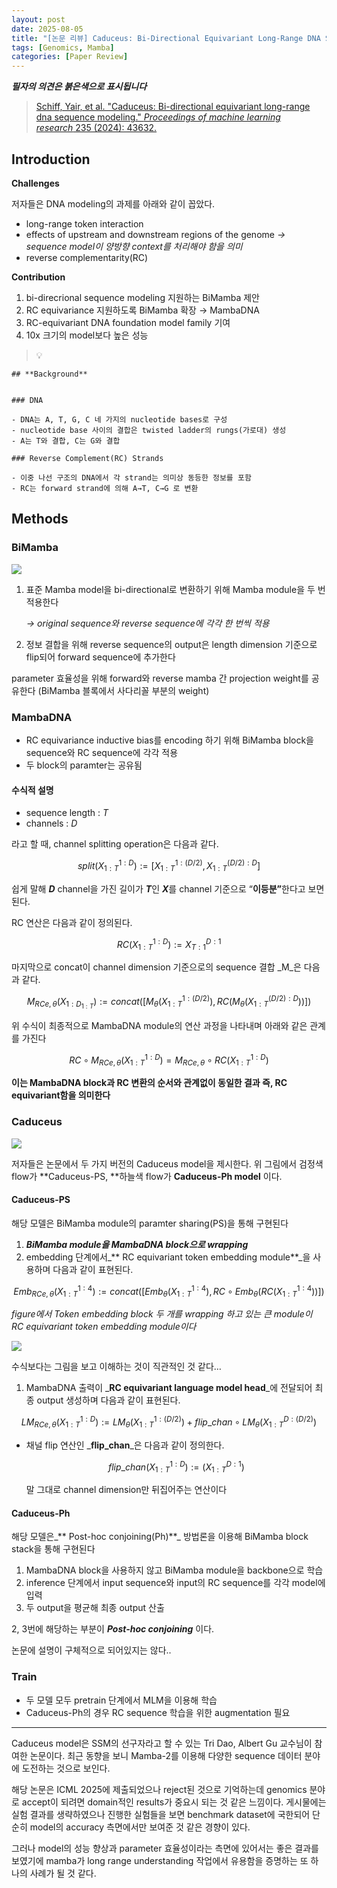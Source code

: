 ```yaml
---
layout: post
date: 2025-08-05
title: "[논문 리뷰] Caduceus: Bi-Directional Equivariant Long-Range DNA Sequence Modeling"
tags: [Genomics, Mamba]
categories: [Paper Review]
---
```


<span class="notion-red">_**필자의 의견은 붉은색으로 표시됩니다**_</span>


> [Schiff, Yair, et al. "Caduceus: Bi-directional equivariant long-range dna sequence modeling." ](https://pmc.ncbi.nlm.nih.gov/articles/PMC12189541/)[_Proceedings of machine learning research_](https://pmc.ncbi.nlm.nih.gov/articles/PMC12189541/)[ 235 (2024): 43632.](https://pmc.ncbi.nlm.nih.gov/articles/PMC12189541/)



## Introduction


**Challenges**


저자들은 DNA modeling의 과제를 아래와 같이 꼽았다.

- long-range token interaction
- effects of upstream and downstream regions of the genome 
_→ sequence model이 양방향 context를 처리해야 함을 의미_
- reverse complementarity(RC)

**Contribution**

1. bi-direcrional sequence modeling 지원하는 BiMamba 제안
1. RC equivariance 지원하도록 BiMamba 확장 → MambaDNA
1. RC-equivariant DNA foundation model family 기여
1. 10x 크기의 model보다 높은 성능

> 💡 


	## **Background**


	### DNA

	- DNA는 A, T, G, C 네 가지의 nucleotide bases로 구성
	- nucleotide base 사이의 결합은 twisted ladder의 rungs(가로대) 생성
	- A는 T와 결합, C는 G와 결합

	### Reverse Complement(RC) Strands

	- 이중 나선 구조의 DNA에서 각 strand는 의미상 동등한 정보를 포함
	- RC는 forward strand에 의해 A→T, C→G 로 변환


## Methods



### BiMamba


![](https://prod-files-secure.s3.us-west-2.amazonaws.com/542b861c-36a8-4051-84e5-8804b6728dba/2c247d59-7815-4980-99f0-8f0d21f445a7/image.png?X-Amz-Algorithm=AWS4-HMAC-SHA256&X-Amz-Content-Sha256=UNSIGNED-PAYLOAD&X-Amz-Credential=ASIAZI2LB466Y4XW55NW%2F20250913%2Fus-west-2%2Fs3%2Faws4_request&X-Amz-Date=20250913T170105Z&X-Amz-Expires=3600&X-Amz-Security-Token=IQoJb3JpZ2luX2VjENH%2F%2F%2F%2F%2F%2F%2F%2F%2F%2FwEaCXVzLXdlc3QtMiJGMEQCIGelMrZA8rcD0tQa8dmprrYE3fE%2Ba5%2FuUAeiG1fdhRwKAiAOEbjwEyRlY3av32QD%2BDo4YSyGgq6lFHn6f89nVWNY%2Bir%2FAwhKEAAaDDYzNzQyMzE4MzgwNSIMJEHn17RKkynBmHYIKtwDRGzFvXHDGymuGyBfZkoAAil3A4huODnBQMM6e%2FceV6bNeZ8TL%2B6XPP%2BE6WyLDWa71%2BGUFMiuxq5j4SFcTaDttlC55sU8eQSgyZBnYLYPpKUCKXjQy2k%2Fsf70nY9RN6FLfWTvv0NKn8ZMIgocb9TiPWv8LDMO2nG%2FLEfpQ26IKQhgMv4ONiRCUkIIAPLWRqgEZCoZm3dOVZXuajzLMZMfbdaVi7VlsRF%2B9bX3GA8r29HUrOgn%2F3Y0I6tMyiZT9rng8Cdbxv9f0vxNE4mqfXAirOW75swZV0tgGbgJs7pz3%2BT3rm6%2B9gtESI7J4tQNv2qe0CfaeoZkGyCACnsp4u8Jghf45ctQ42wd%2BTDBIfuWNpw8aYPp2eiP8BSj%2FNDp0wqD1VijkEffZL%2FEBgLgmO83ai2%2Fnl9uGNUjC2W38yEA%2FrIYeIwoubpYaw2rS7CQFp2LHfjKKlvi1Cmy5sMMtMp7uc2jXhp4sklYKaNkOfTCWklQJ1Nxl6xJwm07zq3WJoruefGSBv39XSO97dLyxRm0Ow%2BUBiM2n9PaJL33Hwc9HmyCvsT55msgrW1vZ3h1WCGTXIAE4vXeHDf6pt%2Bxf%2BNBWkgihU8bh%2F%2BcvmPcnbdi9bKWBPcB1njaY8IIPOQw9beWxgY6pgGU40Rgr2IoxQUYha5%2BHil0Y5G5UPRIk2VtJFmC6uG9KxGyvJQ1f49AOLFgnZ%2F0DIvxPA%2BhTbLE%2F8%2FtNrUKyKxPtCuwF%2FqXYBlbm3Uk1SyHl%2Fqg5lUkY7xgVbihGQRTQM6o5MZfAFt3YKpecc02RUZUTOQZscV8CnQVB4yJkUfMOuZ3akdbd0fziooEc7PD2GXwJS4gUz7rS8JqB7PMlkVDwCry0klR&X-Amz-Signature=b612d14ab65fdf7d90840f47f71b3aeb6c5bc43948fccc02fa5e38ee555d0cdd&X-Amz-SignedHeaders=host&x-amz-checksum-mode=ENABLED&x-id=GetObject)

1. 표준 Mamba model을 bi-directional로 변환하기 위해 Mamba module을 두 번 적용한다

	_→ original sequence와 reverse sequence에 각각 한 번씩 적용_

1. 정보 결합을 위해 reverse sequence의 output은 length dimension 기준으로 flip되어 forward sequence에 추가한다

parameter 효율성을 위해 forward와 reverse mamba 간 projection weight를 공유한다 (BiMamba 블록에서 사다리꼴 부분의 weight)



### MambaDNA

- RC equivariance inductive bias를 encoding 하기 위해 BiMamba block을 sequence와 RC sequence에 각각 적용
- 두 block의 paramter는 공유됨


#### 수식적 설명

- sequence length : _T_
- channels : _D_

라고 할 때,  channel splitting operation은 다음과 같다.


$$
split(X^{1:D}_{1:T}):=[X^{1:(D/2)}_{1:T},X^{(D/2):D}_{1:T}]
$$


<span class="notion-red">쉽게 말해 </span><span class="notion-red">_**D**_</span><span class="notion-red"> channel을 가진 길이가 </span><span class="notion-red">_**T**_</span><span class="notion-red">인 </span><span class="notion-red">_**X**_</span><span class="notion-red">를 channel 기준으로 “</span><span class="notion-red">**이등분”**</span><span class="notion-red">한다고 보면 된다.</span>


RC 연산은 다음과 같이 정의된다.


$$
RC(X^{1:D}_{1:T}):=X^{D:1}_{T:1}
$$


마지막으로 concat이 channel dimension 기준으로의 sequence 결합 _M_은 다음과 같다.


$$
M_{RCe,\theta}(X_{1:D_{1:T}}):=concat([M_{\theta}(X^{1:(D/2)}_{1:T}),RC(M_{\theta}(X^{(D/2):D}_{1:T}))])
$$


위 수식이 최종적으로 MambaDNA module의 연산 과정을 나타내며 아래와 같은 관계를 가진다


$$
RC\circ M_{RCe,\theta}(X^{1:D}_{1:T}) = M_{RCe,\theta} \circ RC(X^{1:D}_{1:T})
$$


**이는 MambaDNA block과 RC 변환의 순서와 관계없이 동일한 결과 즉, RC equivariant함을 의미한다**



### Caduceus


![](https://prod-files-secure.s3.us-west-2.amazonaws.com/542b861c-36a8-4051-84e5-8804b6728dba/f94a60d7-8145-473b-aef9-7c68d3ec604a/image.png?X-Amz-Algorithm=AWS4-HMAC-SHA256&X-Amz-Content-Sha256=UNSIGNED-PAYLOAD&X-Amz-Credential=ASIAZI2LB466Y4XW55NW%2F20250913%2Fus-west-2%2Fs3%2Faws4_request&X-Amz-Date=20250913T170105Z&X-Amz-Expires=3600&X-Amz-Security-Token=IQoJb3JpZ2luX2VjENH%2F%2F%2F%2F%2F%2F%2F%2F%2F%2FwEaCXVzLXdlc3QtMiJGMEQCIGelMrZA8rcD0tQa8dmprrYE3fE%2Ba5%2FuUAeiG1fdhRwKAiAOEbjwEyRlY3av32QD%2BDo4YSyGgq6lFHn6f89nVWNY%2Bir%2FAwhKEAAaDDYzNzQyMzE4MzgwNSIMJEHn17RKkynBmHYIKtwDRGzFvXHDGymuGyBfZkoAAil3A4huODnBQMM6e%2FceV6bNeZ8TL%2B6XPP%2BE6WyLDWa71%2BGUFMiuxq5j4SFcTaDttlC55sU8eQSgyZBnYLYPpKUCKXjQy2k%2Fsf70nY9RN6FLfWTvv0NKn8ZMIgocb9TiPWv8LDMO2nG%2FLEfpQ26IKQhgMv4ONiRCUkIIAPLWRqgEZCoZm3dOVZXuajzLMZMfbdaVi7VlsRF%2B9bX3GA8r29HUrOgn%2F3Y0I6tMyiZT9rng8Cdbxv9f0vxNE4mqfXAirOW75swZV0tgGbgJs7pz3%2BT3rm6%2B9gtESI7J4tQNv2qe0CfaeoZkGyCACnsp4u8Jghf45ctQ42wd%2BTDBIfuWNpw8aYPp2eiP8BSj%2FNDp0wqD1VijkEffZL%2FEBgLgmO83ai2%2Fnl9uGNUjC2W38yEA%2FrIYeIwoubpYaw2rS7CQFp2LHfjKKlvi1Cmy5sMMtMp7uc2jXhp4sklYKaNkOfTCWklQJ1Nxl6xJwm07zq3WJoruefGSBv39XSO97dLyxRm0Ow%2BUBiM2n9PaJL33Hwc9HmyCvsT55msgrW1vZ3h1WCGTXIAE4vXeHDf6pt%2Bxf%2BNBWkgihU8bh%2F%2BcvmPcnbdi9bKWBPcB1njaY8IIPOQw9beWxgY6pgGU40Rgr2IoxQUYha5%2BHil0Y5G5UPRIk2VtJFmC6uG9KxGyvJQ1f49AOLFgnZ%2F0DIvxPA%2BhTbLE%2F8%2FtNrUKyKxPtCuwF%2FqXYBlbm3Uk1SyHl%2Fqg5lUkY7xgVbihGQRTQM6o5MZfAFt3YKpecc02RUZUTOQZscV8CnQVB4yJkUfMOuZ3akdbd0fziooEc7PD2GXwJS4gUz7rS8JqB7PMlkVDwCry0klR&X-Amz-Signature=5c8c068e57892e88523dfb585027d4e62c010a6c4a6c7f367fa161a606c8a661&X-Amz-SignedHeaders=host&x-amz-checksum-mode=ENABLED&x-id=GetObject)


저자들은 논문에서 두 가지 버전의 Caduceus model을 제시한다. 위 그림에서 검정색 flow가 **Caduceus-PS, **하늘색 flow가 **Caduceus-Ph model** 이다.



#### Caduceus-PS


해당 모델은 BiMamba module의 paramter sharing(PS)을 통해 구현된다

1. _**BiMamba module을 MambaDNA block으로 wrapping**_
1. embedding 단계에서_** RC equivariant token embedding module**_을 사용하며 다음과 같이 표현된다.

$$
Emb_{RCe,\theta}(X^{1:4}_{1:T}):=concat([Emb_{\theta}(X^{1:4}_{1:T}),RC \circ Emb_{\theta}(RC(X^{1:4}_{1:T}))])
$$


_figure에서 Token embedding block 두 개를 wrapping 하고 있는 큰 module이 RC equivariant token embedding module이다_


![](https://prod-files-secure.s3.us-west-2.amazonaws.com/542b861c-36a8-4051-84e5-8804b6728dba/b175e4da-71eb-4e91-8c23-a06dabe673c9/image.png?X-Amz-Algorithm=AWS4-HMAC-SHA256&X-Amz-Content-Sha256=UNSIGNED-PAYLOAD&X-Amz-Credential=ASIAZI2LB466Y4XW55NW%2F20250913%2Fus-west-2%2Fs3%2Faws4_request&X-Amz-Date=20250913T170105Z&X-Amz-Expires=3600&X-Amz-Security-Token=IQoJb3JpZ2luX2VjENH%2F%2F%2F%2F%2F%2F%2F%2F%2F%2FwEaCXVzLXdlc3QtMiJGMEQCIGelMrZA8rcD0tQa8dmprrYE3fE%2Ba5%2FuUAeiG1fdhRwKAiAOEbjwEyRlY3av32QD%2BDo4YSyGgq6lFHn6f89nVWNY%2Bir%2FAwhKEAAaDDYzNzQyMzE4MzgwNSIMJEHn17RKkynBmHYIKtwDRGzFvXHDGymuGyBfZkoAAil3A4huODnBQMM6e%2FceV6bNeZ8TL%2B6XPP%2BE6WyLDWa71%2BGUFMiuxq5j4SFcTaDttlC55sU8eQSgyZBnYLYPpKUCKXjQy2k%2Fsf70nY9RN6FLfWTvv0NKn8ZMIgocb9TiPWv8LDMO2nG%2FLEfpQ26IKQhgMv4ONiRCUkIIAPLWRqgEZCoZm3dOVZXuajzLMZMfbdaVi7VlsRF%2B9bX3GA8r29HUrOgn%2F3Y0I6tMyiZT9rng8Cdbxv9f0vxNE4mqfXAirOW75swZV0tgGbgJs7pz3%2BT3rm6%2B9gtESI7J4tQNv2qe0CfaeoZkGyCACnsp4u8Jghf45ctQ42wd%2BTDBIfuWNpw8aYPp2eiP8BSj%2FNDp0wqD1VijkEffZL%2FEBgLgmO83ai2%2Fnl9uGNUjC2W38yEA%2FrIYeIwoubpYaw2rS7CQFp2LHfjKKlvi1Cmy5sMMtMp7uc2jXhp4sklYKaNkOfTCWklQJ1Nxl6xJwm07zq3WJoruefGSBv39XSO97dLyxRm0Ow%2BUBiM2n9PaJL33Hwc9HmyCvsT55msgrW1vZ3h1WCGTXIAE4vXeHDf6pt%2Bxf%2BNBWkgihU8bh%2F%2BcvmPcnbdi9bKWBPcB1njaY8IIPOQw9beWxgY6pgGU40Rgr2IoxQUYha5%2BHil0Y5G5UPRIk2VtJFmC6uG9KxGyvJQ1f49AOLFgnZ%2F0DIvxPA%2BhTbLE%2F8%2FtNrUKyKxPtCuwF%2FqXYBlbm3Uk1SyHl%2Fqg5lUkY7xgVbihGQRTQM6o5MZfAFt3YKpecc02RUZUTOQZscV8CnQVB4yJkUfMOuZ3akdbd0fziooEc7PD2GXwJS4gUz7rS8JqB7PMlkVDwCry0klR&X-Amz-Signature=ba83a03cfe36d38e38826fae695e6c2ad0127f2d421e03244c37caa55de22238&X-Amz-SignedHeaders=host&x-amz-checksum-mode=ENABLED&x-id=GetObject)


<span class="notion-red">수식보다는 그림을 보고 이해하는 것이 직관적인 것 같다…</span>

1. MambaDNA 출력이 _**RC equivariant language model head**_에 전달되어 최종 output 생성하며 다음과 같이 표현된다.

$$
LM_{RCe,\theta}(X^{1:D}_{1:T}):= LM_{\theta}(X^{1:(D/2)}_{1:T})+flip\_chan\circ LM_{\theta}(X^{D:(D/2)}_{1:T})
$$

- 채널 flip 연산인 _**flip\_chan**_은 다음과 같이 정의한다.

	$$
	flip\_chan(X^{1:D}_{1:T}):=(X^{D:1}_{1:T})
	$$


	말 그대로 channel dimension만 뒤집어주는 연산이다



#### Caduceus-Ph


해당 모델은_** Post-hoc conjoining(Ph)**_ 방법론을 이용해 BiMamba block stack을 통해 구현된다

1. MambaDNA block을 사용하지 않고 BiMamba module을 backbone으로 학습
1. inference 단계에서 input sequence와 input의 RC sequence를 각각 model에 입력
1. 두 output을 평균해 최종 output 산출

2, 3번에 해당하는 부분이 _**Post-hoc conjoining**_ 이다.


<span class="notion-red">논문에 설명이 구체적으로 되어있지는 않다..</span>



### Train

- 두 모델 모두 pretrain 단계에서 MLM을 이용해 학습
- Caduceus-Ph의 경우 RC sequence 학습을 위한 augmentation 필요

---


<span class="notion-red">Caduceus model은 SSM의 선구자라고 할 수 있는 Tri Dao, Albert Gu 교수님이 참여한 논문이다. 최근 동향을 보니 Mamba-2를 이용해 다양한 sequence 데이터 분야에 도전하는 것으로 보인다.</span>


<span class="notion-red">해당 논문은 ICML 2025에 제출되었으나 reject된 것으로 기억하는데 genomics 분야로 accept이 되려면 domain적인 results가 중요시 되는 것 같은 느낌이다. 게시물에는 실험 결과를 생략하였으나 진행한 실험들을 보면 benchmark dataset에 국한되어 단순히 model의 accuracy 측면에서만 보여준 것 같은 경향이 있다.</span>


<span class="notion-red">그러나 model의 성능 향상과 parameter 효율성이라는 측면에 있어서는 좋은 결과를 보였기에 mamba가 long range understanding 작업에서 유용함을 증명하는 또 하나의 사례가 될 것 같다.</span>

